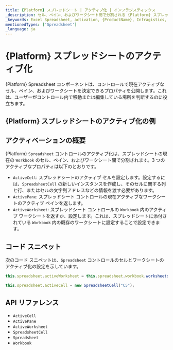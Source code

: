 ```yaml
---
title: {Platform} スプレッドシート | アクティブ化 | インフラジスティックス
_description: セル、ペイン、およびワークシート間で分割される {Platform} スプレッドシート コントロールのアクティブ化を使用する方法について説明します。{ProductName} スプレッドシートのサンプルを是非お試しください!
_keywords: Excel Spreadsheet, activation, {ProductName}, Infragistics, Excel スプレッドシート、アクティブ化, インフラジスティックス
mentionedTypes: ['Spreadsheet']
_language: ja
---
```

# {Platform} スプレッドシートのアクティブ化

{Platform} Spreadsheet コンポーネントは、コントロールで現在アクティブなセル、ペイン、およびワークシートを決定できるプロパティを公開します。これは、ユーザーがコントロール内で移動または編集している場所を判断するのに役立ちます。

## {Platform} スプレッドシートのアクティブ化の例


<code-view style="height: 500px"
           data-demos-base-url="{environment:dvDemosBaseUrl}"
           iframe-src="{environment:dvDemosBaseUrl}/excel/spreadsheet-activation"
           alt="{Platform} スプレッドシートのアクティブ化の例"
           github-src="excel/spreadsheet/activation">
</code-view>

<div class="divider--half"></div>

## アクティベーションの概要

{Platform} `Spreadsheet` コントロールのアクティブ化は、スプレッドシートの現在の `Workbook` のセル、ペイン、およびワークシート間で分割されます。3 つの アクティブなプロパティは以下のとおりです。

- `ActiveCell`: スプレッドシートのアクティブ セルを設定します。設定するには、`SpreadsheetCell` の新しいインスタンスを作成し、そのセルに関する列と行、またはセルの文字列アドレスなどの情報を渡す必要があります。
- `ActivePane`: スプレッドシート コントロールの現在アクティブなワークシートのアクティブ ペインを返します。
- `ActiveWorksheet`: スプレッドシート コントロールの `Workbook` 内のアクティブ ワークシートを返すか、設定します。これは、スプレッドシートに添付されている `Workbook` 内の既存のワークシートに設定することで設定できます。

## コード スニペット

次のコード スニペットは、`Spreadsheet` コントロールのセルとワークシートのアクティブ化の設定を示しています。

```ts
this.spreadsheet.activeWorksheet = this.spreadsheet.workbook.worksheets(1);

this.spreadsheet.activeCell = new SpreadsheetCell("C5");
```

## API リファレンス

 - `ActiveCell`
 - `ActivePane`
 - `ActiveWorksheet`
 - `SpreadsheetCell`
 - `Spreadsheet`
 - `Workbook`